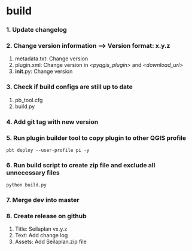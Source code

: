 # build

### 1. Update changelog

### 2. Change version information --> Version format: x.y.z
1. metadata.txt: Change version
2. plugin.xml: Change version in _<pyqgis_plugin>_ and _<download_url>_
3. __init__.py: Change version


### 3. Check if build configs are still up to date
1. pb_tool.cfg
2. build.py


### 4. Add git tag with new version


### 5. Run plugin builder tool to copy plugin to other QGIS profile
```pbt deploy --user-profile pi -y```


### 6. Run build script to create zip file and exclude all unnecessary files
```python build.py```


### 7. Merge dev into master


### 8. Create release on github
1. Title: Seilaplan vx.y.z
2. Text: Add change log
3. Assets: Add Seilaplan.zip file
